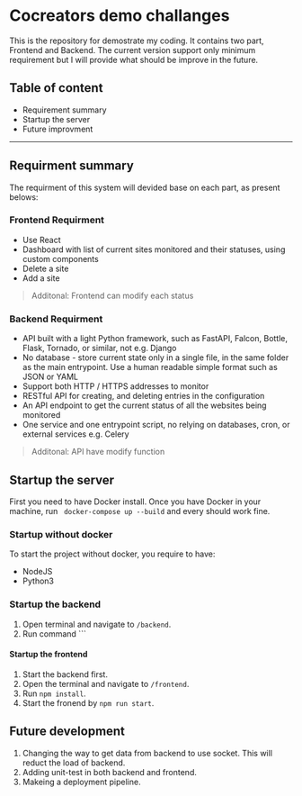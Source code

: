 # Cocreators demo challanges

This is the repository for demostrate my coding. It contains two part, Frontend and Backend. The current version support only minimum requirement but I will provide what should be improve in the future.

## Table of content

- Requirement summary
- Startup the server
- Future improvment

---

## Requirment summary

The requirment of this system will devided base on each part, as present belows:

### Frontend Requirment

- Use React
- Dashboard with list of current sites monitored and their statuses, using custom components
- Delete a site
- Add a site

> Additonal: Frontend can modify each status

### Backend Requirment

- API built with a light Python framework, such as FastAPI, Falcon, Bottle, Flask, Tornado, or similar, not e.g. Django
- No database - store current state only in a single file, in the same folder as the main entrypoint. Use a human readable simple format such as JSON or YAML
- Support both HTTP / HTTPS addresses to monitor
- RESTful API for creating, and deleting entries in the configuration
- An API endpoint to get the current status of all the websites being monitored
- One service and one entrypoint script, no relying on databases, cron, or external services e.g. Celery

> Additonal: API have modify function

## Startup the server

First you need to have Docker install. Once you have Docker in your machine, run ` docker-compose up --build` and every should work fine.

### Startup without docker

To start the project without docker, you require to have:

- NodeJS
- Python3

### Startup the backend

1. Open terminal and navigate to `/backend`.
2. Run command ```

#### Startup the frontend

1. Start the backend first.
2. Open the terminal and navigate to `/frontend`.
3. Run `npm install`.
4. Start the fronend by `npm run start`.

## Future development

1. Changing the way to get data from backend to use socket. This will reduct the load of backend.
2. Adding unit-test in both backend and frontend.
3. Makeing a deployment pipeline.
